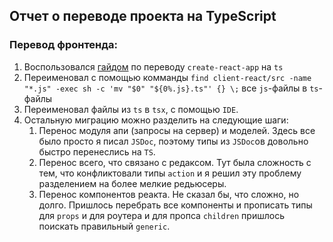 ## Отчет о переводе проекта на TypeScript

### Перевод фронтенда:
1. Воспользовался [гайдом](https://create-react-app.dev/docs/adding-typescript) по переводу `create-react-app` на `ts`
2. Переименовал с помощью комманды `find client-react/src -name "*.js" -exec sh -c 'mv "$0" "${0%.js}.ts"' {} \;` все `js`-файлы в `ts`-файлы
3. Переименовал файлы из `ts` в `tsx`, с помощью `IDE`.
4. Остальную миграцию можно разделить на следующие шаги:
    1. Перенос модуля апи (запросы на сервер) и моделей.
    Здесь все было просто я писал `JSDoc`, поэтому типы из `JSDoc`ов довольно быстро перенеслись на `TS`.
    2. Перенос всего, что связано с редаксом.
    Тут была сложность с тем, что конфликтовали типы `action` и я решил эту проблему
    разделением на более мелкие редьюсеры.
    3. Перенос компонентов реакта. Не сказал бы, что сложно, но долго. Пришлось
    перебрать все компоненты и прописать типы для `props` и для роутера и для
    пропса `children` пришлось поискать правильный `generic`. 
